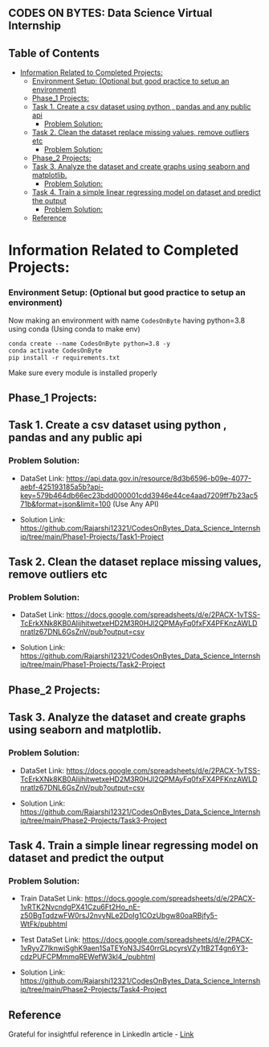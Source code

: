## CODES ON BYTES: Data Science Virtual Internship

## Table of Contents


- [Information Related to Completed Projects:](#information-related-to-completed-projects)
    - [Environment Setup: (Optional but good practice to setup an environment)](#environment-setup-optional-but-good-practice-to-setup-an-environment)
  - [Phase\_1 Projects:](#phase_1-projects)
  - [Task 1. Create  a csv dataset  using python , pandas  and  any public  api](#task-1-create--a-csv-dataset--using-python--pandas--and--any-public--api)
    - [Problem Solution:](#problem-solution)
  - [Task 2. Clean  the  dataset  replace  missing  values,  remove  outliers  etc](#task-2-clean--the--dataset--replace--missing--values--remove--outliers--etc)
    - [Problem Solution:](#problem-solution-1)
  - [Phase\_2 Projects:](#phase_2-projects)
  - [Task 3. Analyze  the  dataset  and  create  graphs  using  seaborn  and  matplotlib.](#task-3-analyze--the--dataset--and--create--graphs--using--seaborn--and--matplotlib)
    - [Problem Solution:](#problem-solution-2)
  - [Task 4. Train  a  simple  linear  regressing  model  on  dataset and  predict  the output](#task-4-train--a--simple--linear--regressing--model--on--dataset-and--predict--the-output)
    - [Problem Solution:](#problem-solution-3)
  - [Reference](#reference)




# Information Related to Completed Projects:

### Environment Setup: (Optional but good practice to setup an environment)

Now making an environment with name `CodesOnByte` having python=3.8 using conda (Using conda to make env)
```
conda create --name CodesOnByte python=3.8 -y
conda activate CodesOnByte
pip install -r requirements.txt
```

Make sure every module is installed properly


## Phase_1 Projects:

## Task 1. Create  a csv dataset  using python , pandas  and  any public  api

### Problem Solution:

- DataSet Link: https://api.data.gov.in/resource/8d3b6596-b09e-4077-aebf-425193185a5b?api-key=579b464db66ec23bdd000001cdd3946e44ce4aad7209ff7b23ac571b&format=json&limit=100
  (Use Any API)

- Solution Link: https://github.com/Rajarshi12321/CodesOnBytes_Data_Science_Internship/tree/main/Phase1-Projects/Task1-Project


## Task 2. Clean  the  dataset  replace  missing  values,  remove  outliers  etc

### Problem Solution:

- DataSet Link: https://docs.google.com/spreadsheets/d/e/2PACX-1vTSS-TcErkXNk8KB0AlijhitwetxeHD2M3R0HJl2QPMAyFq0fxFX4PFKnzAWLDnratIz67DNL6GsZnV/pub?output=csv

- Solution Link: https://github.com/Rajarshi12321/CodesOnBytes_Data_Science_Internship/tree/main/Phase1-Projects/Task2-Project


## Phase_2 Projects:

## Task 3. Analyze  the  dataset  and  create  graphs  using  seaborn  and  matplotlib.

### Problem Solution: 

- DataSet Link: https://docs.google.com/spreadsheets/d/e/2PACX-1vTSS-TcErkXNk8KB0AlijhitwetxeHD2M3R0HJl2QPMAyFq0fxFX4PFKnzAWLDnratIz67DNL6GsZnV/pub?output=csv

- Solution Link: https://github.com/Rajarshi12321/CodesOnBytes_Data_Science_Internship/tree/main/Phase2-Projects/Task3-Project


## Task 4. Train  a  simple  linear  regressing  model  on  dataset and  predict  the output

### Problem Solution:

- Train DataSet Link: https://docs.google.com/spreadsheets/d/e/2PACX-1vRTK2NvcndgPX41Czu6Ft2Ho_nE-z50BgTqdzwFW0rsJ2nvyNLe2DoIg1COzUbgw80oaRBjfy5-WtFk/pubhtml

- Test DataSet Link: https://docs.google.com/spreadsheets/d/e/2PACX-1vRyvZ7lknwiSghK9aen1SaTEYoN3JS40rrGLpcyrsVZy1tB2T4gn6Y3-cdzPUFCPMmmqREWefW3kl4_/pubhtml

- Solution Link: https://github.com/Rajarshi12321/CodesOnBytes_Data_Science_Internship/tree/main/Phase2-Projects/Task4-Project


## Reference 

Grateful for insightful reference in LinkedIn article - [Link](https://www.linkedin.com/pulse/decoding-data-realms-my-internship-journey-codes-bytes-parvej-ansari-gp9rf/)